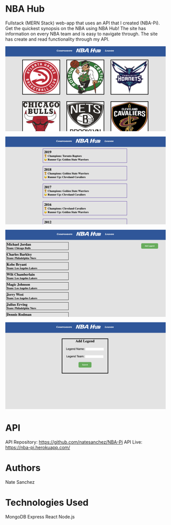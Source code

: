 # NBA Hub
Fullstack (MERN Stack) web-app that uses an API that I created (NBA-Pi). Get the quickest synopsis on the NBA using NBA Hub! The site has information on every NBA team and is easy to navigate through. The site has create and read functionality through my API.

![Site Image 1](img/home.png)

![Site Image 2](img/champs.png)

![Site Image 3](img/legends.png)

![Site Image 4](img/add.png)

# API 
API Repository: https://github.com/natesanchez/NBA-Pi
API Live: https://nba-pi.herokuapp.com/ 

# Authors
Nate Sanchez

# Technologies Used
MongoDB
Express
React
Node.js